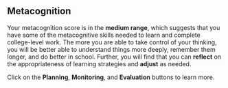 ## Metacognition

Your metacognition score is in the **medium range**, which suggests that you have some of the metacognitive skills needed to learn and complete college-level work. The more you are able to take control of your thinking, you will be better able to understand things more deeply, remember them longer, and do better in school. Further, you will find that you can **reflect** on the appropriateness of learning strategies and **adjust** as needed. 

Click on the **Planning**, **Monitoring**, and **Evaluation** buttons to learn more.
